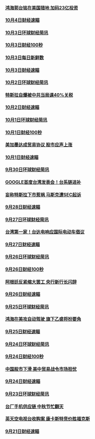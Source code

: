 #### [鸿海郭台铭在美国猎地 加码23亿投资](../pages/news208/a1394184.md?t=10051046) 

#### [10月4日财经速瞄](../pages/news208/a1394104.md?t=10051046) 

#### [10月3日环球财经简讯](../pages/news208/a1394057.md?t=10051046) 

#### [10月3日财经100秒](../pages/news208/a1394034.md?t=10051046) 

#### [10月3日每日新鲜数](../pages/news208/a1393967.md?t=10051046) 

#### [10月3日财经速瞄](../pages/news208/a1393964.md?t=10051046) 

#### [10月2日环球财经简讯](../pages/news208/a1393924.md?t=10051046) 

#### [特斯拉自爆被中共当局课40%关税](../pages/news208/a1393910.md?t=10051046) 

#### [10月2日财经速瞄](../pages/news208/a1393834.md?t=10051046) 

#### [10月1日环球财经简讯](../pages/news208/a1393775.md?t=10051046) 

#### [10月1日财经100秒](../pages/news208/a1393754.md?t=10051046) 

#### [美加墨达成贸易协议 股市应声上涨](../pages/news208/a1393738.md?t=10051046) 

#### [10月1日财经速瞄](../pages/news208/a1393681.md?t=10051046) 

#### [9月30日环球财经简讯](../pages/news208/a1393638.md?t=10051046) 

#### [GOOGLE首度台湾发表会！台系链进补](../pages/news208/a1393612.md?t=10051046) 

#### [妄称特斯拉下市惹祸 马斯克遭SEC起诉](../pages/news208/a1393392.md?t=10051046) 

#### [9月28日财经速瞄](../pages/news208/a1393394.md?t=10051046) 

#### [9月27日环球财经简讯](../pages/news208/a1393337.md?t=10051046) 

#### [台湾第一家！台达电响应国际电动车倡议](../pages/news208/a1393319.md?t=10051046) 

#### [9月27日财经速瞄](../pages/news208/a1393242.md?t=10051046) 

#### [9月26日环球财经简讯](../pages/news208/a1393188.md?t=10051046) 

#### [9月26日财经100秒](../pages/news208/a1393159.md?t=10051046) 

#### [阿根廷反紧缩大罢工 央行新行长闪辞](../pages/news208/a1393091.md?t=10051046) 

#### [9月26日财经速瞄](../pages/news208/a1393087.md?t=10051046) 

#### [9月25日环球财经简讯](../pages/news208/a1393038.md?t=10051046) 

#### [鸿海在美攻自动驾驶 旗下乙盛将扮要角](../pages/news208/a1393021.md?t=10051046) 

#### [9月25日财经速瞄](../pages/news208/a1392936.md?t=10051046) 

#### [9月24日环球财经简讯](../pages/news208/a1392891.md?t=10051046) 

#### [9月24日财经100秒](../pages/news208/a1392876.md?t=10051046) 

#### [中国股市下滑 美中贸易战令市场担忧](../pages/news208/a1392874.md?t=10051046) 

#### [9月24日财经速瞄](../pages/news208/a1392794.md?t=10051046) 

#### [9月23日环球财经简讯](../pages/news208/a1392759.md?t=10051046) 

#### [台厂手机供应链 中秋节忙翻天](../pages/news208/a1392745.md?t=10051046) 

#### [英天空电视台收购案 康卡斯特竞价胜福克斯](../pages/news208/a1392676.md?t=10051046) 

#### [9月21日财经速瞄](../pages/news208/a1392488.md?t=10051046) 

